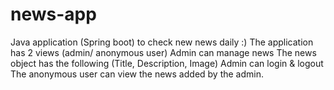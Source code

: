 # news-app

Java application (Spring boot) to check new news daily :)
The application has 2 views (admin/ anonymous user)
Admin can manage news
The news object has the following (Title, Description, Image)
Admin can login & logout
The anonymous user can view the news added by the admin.
